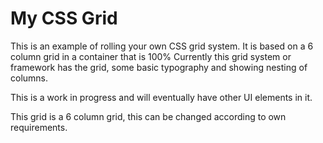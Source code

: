 # My CSS Grid
This is an example of rolling your own CSS grid system.
It is based on a 6 column grid in a container that is 100%
Currently this grid system or framework has the grid, some basic typography and showing nesting of columns.

This is a work in progress and will eventually have other UI elements in it.

This grid is a 6 column grid, this can be changed according to own requirements.
